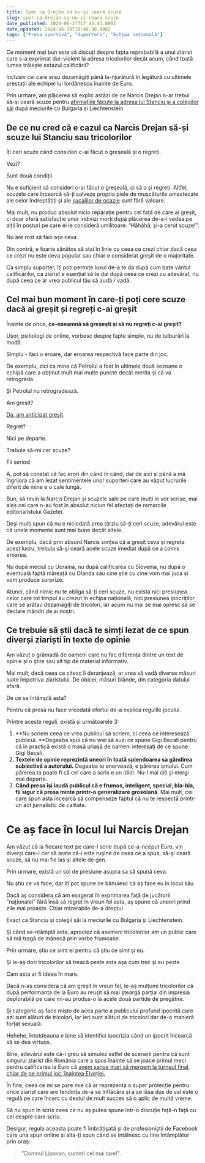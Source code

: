 ```yaml
---
title: Sper ca Drejan să nu-și ceară scuze
slug: sper-ca-drejan-sa-nu-si-ceara-scuze
date_published: 2024-06-27T17:45:43.000Z
date_updated: 2024-06-30T10:48:30.000Z
tags: ["Presa sportivă", "Suporteri", "Echipa națională"]
---
```


Ce moment mai bun este să discuți despre fapta reprobabilă a unui ziarist care s-a exprimat dur-violent la adresa tricolorilor decât acum, când toată lumea trăiește extazul calificării?

Inclusiv cei care erau dezamăgiți până la-njurătură în legătură cu ultimele prestații ale echipei lui Iordănescu înainte de Euro.

Prin urmare, am plăcerea să explic astăzi de ce Narcis Drejan n-ar trebui să-și ceară scuze pentru [afirmațiile făcute la adresa lui Stanciu și a colegilor săi](https://www.gsp.ro/opinii/editorial-narcis-drejan-frf-banii-inapoi-fanilor-in-galben-744911.html) după meciurile cu Bulgaria și Liechtenstein

## De ce nu cred că e cazul ca Narcis Drejan să-și scuze lui Stanciu sau tricolorilor

Îți ceri scuze când consideri c-ai făcut o greșeală și o regreți.

Vezi?

Sunt două condiții.

Nu e suficient să consideri c-ai făcut o greșeală, ci să o și regreți. Altfel, scuzele care încearcă să-ți salveze propria piele de mușcăturile amestecate ale celor îndreptățiți și ale [șacalilor de ocazie](__GHOST_URL__/generatia-de-souffle/) sunt fără valoare.

Mai mult, nu produc absolut nicio reparație pentru cel față de care ai greșit, ci doar oferă satisfacție unor indivizi morți după plăcerea de-a-i vedea pe alții în posturi pe care ei le consideră umilitoare: “Hăhăhă, și-a cerut scuze!”.

Nu are rost să faci așa ceva.

Din contră, e foarte sănătos să stai în linie cu ceea ce crezi chiar dacă ceea ce crezi nu este ceva popular sau chiar e considerat greșit de o majoritate.

Ca simplu suporter, îți poți permite luxul de-a te da după cum bate vântul calificărilor, ca ziarist e esențial să te dai după ceea ce crezi cu adevărat, nu după ceea ce ar vrea publicul tău să audă / vadă.

## Cel mai bun moment în care-ți poți cere scuze dacă ai greșit și regreți c-ai greșit

Înainte de orice, **ce-nseamnă să greșești și să nu regreți c-ai greșit?**

Ușor, psihologi de online, vorbesc despre fapte simple, nu de tulburări la modă. 

Simplu - faci o eroare, dar eroarea respectivă face parte din joc. 

De exemplu, zici ca mine că Petrolul a fost în ultimele două sezoane o echipă care a obținut mult mai multe puncte decât merita și că va retrograda.

Și Petrolul nu retrogradează.

Am greșit?

[Da, am anticipat greșit](__GHOST_URL__/anticipare-situatie-craiova-petrolul/).

Regret?

Nici pe departe.

Trebuie să-mi cer scuze?

Fii serios!

A, pot să constat că fac erori din când în când, dar de aici și până a mă îngrijora că am lezat sentimentele unor suporteri care au văzut lucrurile diferit de mine e o cale lungă.

Bun, să revin la Narcis Drejan și scuzele sale pe care mulți le vor scrise, mai ales cei care n-au fost în absolut niciun fel afectați de remarcile editorialistului Gazetei.

Deși mulți spun că nu e niciodată prea târziu să-ți ceri scuze, adevărul este că unele momente sunt mai bune decât altele.

De exemplu, dacă prin absurd Narcis simțea că a greșit ceva și regreta acest lucru, trebuia să-și ceară acele scuze imediat după ce a comis eroarea. 

Nu după meciul cu Ucraina, nu după calificarea cu Slovenia, nu după o eventuală faptă măreață cu Olanda sau cine știe cu cine vom mai juca și vom produce surprize.

Atunci, când nimic nu te obliga să-ți ceri scuze, nu exista nici presiunea celor care tot timpul au crezut în echipa națională, nici presiunea ipocriților care se arătau dezamăgiți de tricolori, iar acum nu mai se mai opresc să se declare mândri de ai noștri.

## Ce trebuie să știi dacă te simți lezat de ce spun diverși ziariști în texte de opinie

Am văzut o grămadă de oameni care nu fac diferența dintre un text de opinie și o știre sau alt tip de material informativ.

Mai mult, dacă ceea ce citesc îi deranjează, ar vrea să vadă diverse măsuri luate împotriva ziaristului. De obicei, măsuri blânde, din categoria datului afară.

De ce se întâmplă asta?

Pentru că presa nu face vreodată efortul de-a explica regulile jocului. 

Printre aceste reguli, există și următoarele 3:

1. **Nu scriem ceea ce vrea publicul să scriem, ci ceea ce interesează publicul. **Degeaba spui că nu vrei să auzi ce spune Gigi Becali pentru că în practică există o masă uriașă de oameni interesați de ce spune Gigi Becali.
2. **Textele de opinie reprezintă uneori în toată splendoarea sa gândirea subiectivă a autorului.** Degeaba te enervează, e părerea omului. Cum părerea ta poate fi că cel care a scris e un idiot. Nu-l mai citi și mergi mai departe.
3. **Când presa își laudă publicul că e frumos, inteligent, special, bla-bla, fii sigur că presa minte printr-o generalizare grosolană**. Mai mult, cei care spun asta încearcă să compenseze faptul că nu te respectă printr-un act jurnalistic de calitate.

# Ce aș face în locul lui Narcis Drejan

Am văzut că la fiecare text pe care-l scrie după ce-a-nceput Euro, vin diverși care-i cer să arate că-i este rușine de ceea ce a spus, să-și ceară scuze, să nu mai fie laș și altele de gen.

Prin urmare, există un soi de presiune asupra sa să spună ceva.

Nu știu ce va face, dar îți pot spune ce bănuiesc că aș face eu în locul său.

Dacă aș considera că am exagerat în exprimarea față de jucătorii “naționalei” fără însă să regret în vreun fel asta, aș spune că uneori prind zile mai proaste. Chiar mizerabile de-a dreptul.

Exact ca Stanciu și colegii săi la meciurile cu Bulgaria și Liechtenstein.

Și când se-ntâmplă asta, apreciez că asemeni tricolorilor am un public care să mă tragă de mânecă prin vorbe frumoase.

Prin urmare, știu ce simt ei pentru că știu ce simt și eu.

Și le-aș dori tricolorilor să treacă peste asta așa cum trec și eu peste.

Cam asta ar fi ideea în mare.

Dacă n-aș considera că am greșit în vreun fel, le-aș mulțumi tricolorilor că după performanța de la Euro au reușit să mai șteargă parțial din impresia deplorabilă pe care mi-au produs-o la acele două partide de pregătire.

Și categoric aș face mișto de acea parte a publicului profund ipocrită care azi sunt alături de tricolori, iar ieri sunt alături de tricolori dar de-o manieră forțat sexuală.

Hehehe, întotdeauna e bine să identifici ipocrizia când un ipocrit încearcă să  se dea virtuos. 

Bine, adevărul este că-i greu să simulez astfel de scenarii pentru că sunt singurul ziarist din România care a spus înainte să se joace primul meci pentru calificarea la Euro că [avem șanse mari să mergem la turneul final, chiar de pe primul loc, înaintea Elveției.](__GHOST_URL__/ne-calificam-la-euro/)

În fine, ceea ce mi se pare mie că ar reprezenta o super protecție pentru orice ziarist care are tendința de-a se înflăcăra și a se lăsa dus de val este o regulă pe care încerc cu destul de mult succes să o aplic de multă vreme.

Să nu spun în scris ceea ce nu aș putea spune într-o discuție față-n față cu cel despre care scriu.

Desigur, regula aceasta poate fi îmbrățișată și de profesioniștii de Facebook care una spun online și alta-ți spun când se întâlnesc cu tine întâmplător prin oraș:

> "Domnul Lipovan, sunteți cel mai tare!". 
